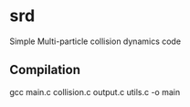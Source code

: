 # srd
Simple Multi-particle collision dynamics code

## Compilation

gcc main.c collision.c output.c utils.c -o main
